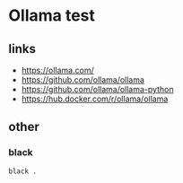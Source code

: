 # Ollama test

## links
- https://ollama.com/
- https://github.com/ollama/ollama
- https://github.com/ollama/ollama-python
- https://hub.docker.com/r/ollama/ollama

## other

### black
```shell
black .
```
